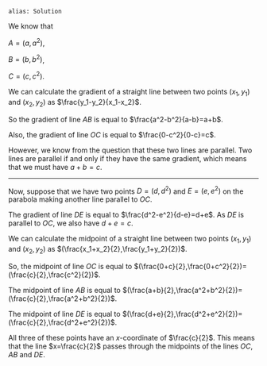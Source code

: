 ````
alias: Solution
````

We know that  

$A=(a,a^2)$,  

$B=(b,b^2)$,  

$C=(c,c^2)$.  

We can calculate the gradient of a straight line between two points $(x_1,y_1)$ and $(x_2,y_2)$ as $\frac{y_1-y_2}{x_1-x_2}$.  

So the gradient of line $AB$ is equal to $\frac{a^2-b^2}{a-b}=a+b$.

Also, the gradient of line $OC$ is equal to $\frac{0-c^2}{0-c}=c$.  

However, we know from the question that these two lines are parallel. Two lines are parallel if and only if they have the same gradient, which means that we must have $a+b=c$.  

***  

Now, suppose that we have two points $D=(d,d^2)$ and $E=(e,e^2)$ on the parabola making another line parallel to $OC$.  

The gradient of line $DE$ is equal to $\frac{d^2-e^2}{d-e}=d+e$. As $DE$ is parallel to $OC$, we also have $d+e=c$.

We can calculate the midpoint of a straight line between two points $(x_1,y_1)$ and $(x_2,y_2)$ as $(\frac{x_1+x_2}{2},\frac{y_1+y_2}{2})$.

So, the midpoint of line $OC$ is equal to $(\frac{0+c}{2},\frac{0+c^2}{2})=(\frac{c}{2},\frac{c^2}{2})$.

The midpoint of line $AB$ is equal to $(\frac{a+b}{2},\frac{a^2+b^2}{2})=(\frac{c}{2},\frac{a^2+b^2}{2})$.

The midpoint of line $DE$ is equal to $(\frac{d+e}{2},\frac{d^2+e^2}{2})=(\frac{c}{2},\frac{d^2+e^2}{2})$.

All three of these points have an $x$-coordinate of $\frac{c}{2}$. This means that the line $x=\frac{c}{2}$ passes through the midpoints of the lines $OC$, $AB$ and $DE$.
